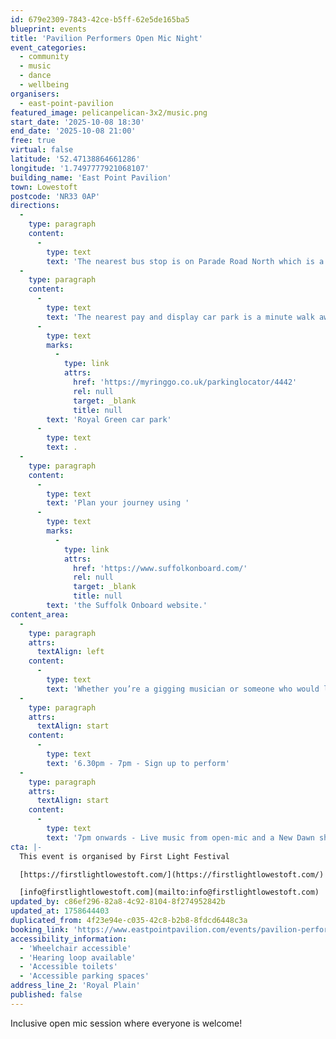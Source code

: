 ```yaml
---
id: 679e2309-7843-42ce-b5ff-62e5de165ba5
blueprint: events
title: 'Pavilion Performers Open Mic Night'
event_categories:
  - community
  - music
  - dance
  - wellbeing
organisers:
  - east-point-pavilion
featured_image: pelicanpelican-3x2/music.png
start_date: '2025-10-08 18:30'
end_date: '2025-10-08 21:00'
free: true
virtual: false
latitude: '52.47138864661286'
longitude: '1.7497777921068107'
building_name: 'East Point Pavilion'
town: Lowestoft
postcode: 'NR33 0AP'
directions:
  -
    type: paragraph
    content:
      -
        type: text
        text: 'The nearest bus stop is on Parade Road North which is a three minute walk from East Point Pavilion. There is a selection of buses which connect us to the town centre for example, No X2, X22 and 109.'
  -
    type: paragraph
    content:
      -
        type: text
        text: 'The nearest pay and display car park is a minute walk away at '
      -
        type: text
        marks:
          -
            type: link
            attrs:
              href: 'https://myringgo.co.uk/parkinglocator/4442'
              rel: null
              target: _blank
              title: null
        text: 'Royal Green car park'
      -
        type: text
        text: .
  -
    type: paragraph
    content:
      -
        type: text
        text: 'Plan your journey using '
      -
        type: text
        marks:
          -
            type: link
            attrs:
              href: 'https://www.suffolkonboard.com/'
              rel: null
              target: _blank
              title: null
        text: 'the Suffolk Onboard website.'
content_area:
  -
    type: paragraph
    attrs:
      textAlign: left
    content:
      -
        type: text
        text: 'Whether you’re a gigging musician or someone who would love to experience performing in front of an audience, this relaxed open mic session is for you!'
  -
    type: paragraph
    attrs:
      textAlign: start
    content:
      -
        type: text
        text: '6.30pm - 7pm - Sign up to perform'
  -
    type: paragraph
    attrs:
      textAlign: start
    content:
      -
        type: text
        text: '7pm onwards - Live music from open-mic and a New Dawn showcase performance.'
cta: |-
  This event is organised by First Light Festival

  [https://firstlightlowestoft.com/](https://firstlightlowestoft.com/)

  [info@firstlightlowestoft.com](mailto:info@firstlightlowestoft.com)
updated_by: c86ef296-82a8-4c92-8104-8f274952842b
updated_at: 1758644403
duplicated_from: 4f23e94e-c035-42c8-b2b8-8fdcd6448c3a
booking_link: 'https://www.eastpointpavilion.com/events/pavilion-performers-open-mic-session-6zy2p'
accessibility_information:
  - 'Wheelchair accessible'
  - 'Hearing loop available'
  - 'Accessible toilets'
  - 'Accessible parking spaces'
address_line_2: 'Royal Plain'
published: false
---
```

Inclusive open mic session where everyone is welcome!
